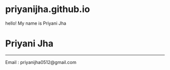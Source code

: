 # priyanijha.github.io
hello! My name is Priyani Jha
<html>
  <head>
    <title> Priyani Jha </title>
  </head>
  <body>
    <h1> Priyani Jha </h1> <hr>
    <p> Email : priyanijha0512@gmail.com </p>
    
   
  </body>
</html>
